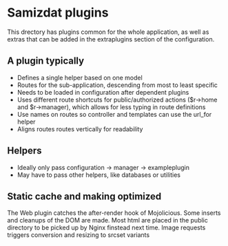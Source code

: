 # Samizdat plugins

This drectory has plugins common for the whole application, as well as extras that can be added in the
extraplugins section of the configuration.

## A plugin typically

- Defines a single helper based on one model
- Routes for the sub-application, descending from most to least specific
- Needs to be loaded in configuration after dependent plugins
- Uses different route shortcuts for public/authorized actions (\$r->home and \$r->manager),
  which allows for less typing in route definitions
- Use names on routes so controller and templates can use the url_for helper
- Aligns routes routes vertically for readability

## Helpers

- Ideally only pass configuration -> manager -> exampleplugin
- May have to pass other helpers, like databases or utilities

## Static cache and making optimized

The Web plugin catches the after-render hook of Mojolicious. Some inserts and cleanups of the DOM are made.
Most html are placed in the public directory to be picked up by Nginx finstead next time.
Image requests triggers conversion and resizing to srcset variants